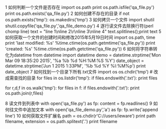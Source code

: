 
1 如何判断一个文件是否存在
import os.path
print os.path.isfile('qa_file.py')
print os.path.exists('qa_file.py')
2 如何创建不存在的目录
if not os.path.exists('tmp'):
    os.makedirs('tmp')
3 如何拷贝一个文件
import shutil
shutil.copyfile('qa_file.py','qa_file_demo.py')
4 逐行读文件去除换行符(perl chomp line)
text = "line 1\nline 2\r\nline 3\nline 4"
text.splitlines();print text
5 如何获取一个文件的创建时间和修改2015年5月19日时间
import os.path, time
print 'last modified: %s' %time.ctime(os.path.getmtime('qa_file.py'))
print 'created: %s' %time.ctime(os.path.getctime('qa_file.py'))
6 如何将字符串转化为datetime
from datetime import datetime
demo = datetime.strptime('Mon Mar 09 18:35:20 2015', '%a %b %d %H:%M:%S %Y')
date_object = datetime.strptime('Jun 1 2015  1:33PM', '%b %d %Y %I:%M%p')
print date_object
7 如何找到一个目录下所有.txt文件
import os
os.chdir('tmp') # 改成需查找的目录
for files in os.listdir('tmp'):
    if files.endswith('.txt'):
        print files

for r,d,f in os.walk('tmp'):
    for files in f:
        if files.endswith('.txt'):
            print os.path.join(r,files)

8 读文件到列表中
with open('qa_file.py') as fp:
    content = fp.readlines()
9 如何往文件中追加文本
with open('qa_file_demo.py','a') as fp:
    fp.write('append line')
10 如何获取文件扩展名
path = os.chdir(r'C://users/ieware')
print path
filename, extension = os.path.splitext('.')
print filename

